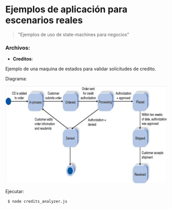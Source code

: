# Ejemplos de aplicación para escenarios reales
> "Ejemplos de uso de state-machines para negocios"

### Archivos:

- **Creditos**: 

 Ejemplo de una maquina de estados para validar solicitudes de credito.
  
  Diagrama:
  
  ![N|Solid](https://github.com/damiancipolat/State-Machines-js/blob/master/reales/credit_diagram.png?raw=true)

  Ejecutar:
  
  ```sh   
   $ node credits_analyzer.js
  ```
